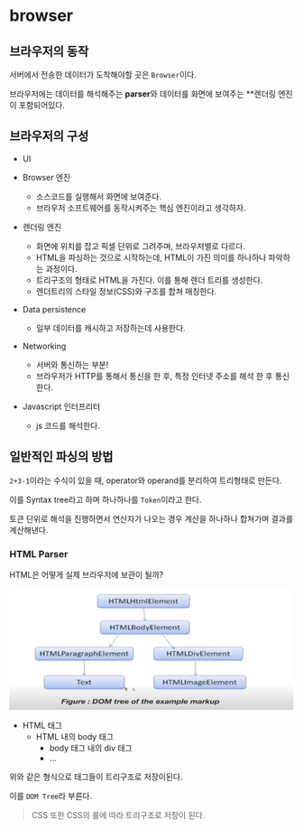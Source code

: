 # browser

## 브라우저의 동작

서버에서 전송한 데이터가 도착해야할 곳은 `Browser`이다.

브라우저에는 데이터를 해석해주는 **parser**와 데이터를 화면에 보여주는 **렌더링 엔진이 포함되어있다.

## 브라우저의 구성

- UI
- Browser 엔진
  - 소스코드를 실행해서 화면에 보여준다.
  - 브라우저 소프트웨어를 동작시켜주는 핵심 엔진이라고 생각하자.
- 렌더링 엔진
  - 화면에 위치를 잡고 픽셀 단위로 그려주며, 브라우저별로 다르다.
  - HTML을 파싱하는 것으로 시작하는데, HTML이 가진 의미를 하나하나 파악하는 과정이다.
  - 트리구조의 형태로 HTML을 가진다. 이를 통해 렌더 트리를 생성한다.
  - 렌더트리의 스타일 정보(CSS)와 구조를 합쳐 매칭한다.

- Data persistence
  - 일부 데이터를 캐시하고 저장하는데 사용한다.
- Networking
  - 서버와 통신하는 부분!
  - 브라우저가 HTTP를 통해서 통신을 한 후, 특정 인터넷 주소를 해석 한 후 통신한다.
- Javascript 인터프리터
  - js 코드를 해석한다.

## 일반적인 파싱의 방법

`2+3-1`이라는 수식이 있을 때, operator와 operand를 분리하여 트리형태로 만든다.

이를 Syntax tree라고 하며 하나하나를 `Token`이라고 한다.

토큰 단위로 해석을 진행하면서 연산자가 나오는 경우 계산을 하나하나 합쳐가며 결과를 계산해낸다.

### HTML Parser

HTML은 어떻게 실제 브라우저에 보관이 될까?

![브라우저](./images/html_in_browers.png)

- HTML 태그
  - HTML 내의 body 태그
    - body 태그 내의 div 태그
    - ...

위와 같은 형식으로 태그들이 트리구조로 저장이된다.

이를 `DOM Tree`라 부른다.

> CSS 또한 CSS의 룰에 따라 트리구조로 저장이 된다.

